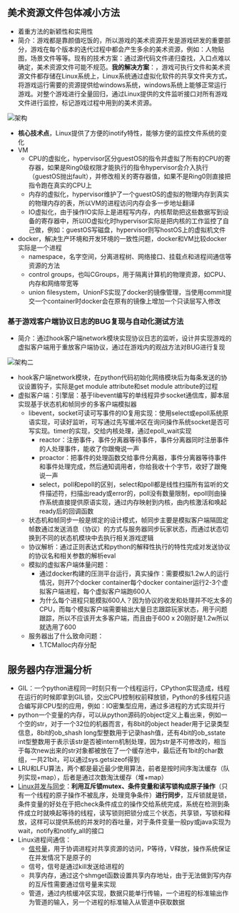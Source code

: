 

## 美术资源文件包体减小方法

- 着重方法的新颖性和实用性
- 简介：游戏都是靠颜值吃饭的，所以游戏的美术资源开发是游戏研发的重要部分，游戏在每个版本的迭代过程中都会产生多余的美术资源，例如：人物贴图，场景文件等等。现有的技术方案：通过源代码文件递归查找，入口点难以确定，美术资源文件可能不规范。**我的解决方案**：，游戏可执行文件和美术资源文件都存储在Linux系统上，Linux系统通过虚拟化软件的共享文件夹方式，将游戏运行需要的资源提供给windows系统，windows系统上能够正常运行游戏。对整个游戏进行全量回归，通过Linux提供的文件监听接口对所有游戏文件进行监控，标记游戏过程中用到的美术资源。

![架构](D:\MF\python_ws\algo\project\架构.png)

- **核心技术点**，Linux提供了方便的inotify特性，能够方便的监控文件系统的变化
- VM
  - CPU的虚拟化，hypervisor区分guestOS的指令并虚拟了所有的CPU的寄存器，如果是Ring0级权限才能执行的指令hypervisor会介入执行（guestOS抛出fault），并修改相关的寄存器值，如果不是Ring0则直接把指令跑在真实的CPU上
  - 内存的虚拟化，hypervisor维护了一个guestOS的虚拟的物理内存到真实的物理内存的表，所以VM的进程访问内存会多一步地址翻译
  - IO虚拟化，由于操作IO实际上是进程写内存，内核帮助把这些数据写到设备的寄存器中，所以IO虚拟化时hypervisor实际是把内核的工作监控了自己做，例如：guestOS写磁盘，hypervisor则写hostOS上的虚拟机文件
- docker，解决生产环境和开发环境的一致性问题，docker和VM比较docker实际是一个进程
  - namespace，名字空间，分离进程树、网络接口、挂载点和进程间通信等资源的方法
  - control groups，也叫CGroups，用于隔离计算机的物理资源，如CPU、内存和网络带宽等
  - union filesystem，UnionFS实现了docker的镜像管理，当使用commit提交一个container时docker会在原有的镜像上增加一个只读层写入修改

### 基于游戏客户端协议日志的BUG复现与自动化测试方法

- 简介：通过hook客户端network模块实现协议日志的监听，设计并实现游戏的虚拟客户端用于重放客户端协议，通过在游戏内的观战方法对BUG进行复现

![架构二](D:\MF\python_ws\algo\project\架构二.png)

- hook客户端network模块，在python代码初始化网络模块后为每条发送的协议设置钩子，实际是get module attribute和set module attribute的过程
- 虚拟客户端：引擎层：基于libevent编写的单线程异步socket通信库，脚本层实现基于状态机和帧同步的多客户端模拟器
  - libevent，socket可读可写事件的IO复用实现：使用select或epoll系统原语实现，可读好监听，可写通过先写缓冲区在询问操作系统socket是否可写实现。timer的实现，交给内核处理，通过epoll_wait实现
    - reactor：注册事件，事件分离器等待事件，事件分离器同时注册事件的人处理事件，能收了你跟俺说一声
    - proactor：把事件的处理函数交给事件分离器，事件分离器等待事件和事件处理完成，然后通知调用者，你给我收十个字节，收好了跟俺说一声
    - select，poll和epoll的区别，select和poll都是线性扫描所有监听的文件描述符，扫描出ready或error的，poll没有数量限制，epoll则由操作系统直接提供原语实现，通过内存映射到内核，由内核激活和唤起ready后的回调函数
  - 状态机和帧同步一般是绑定的设计模式，帧同步主要是模拟客户端隔固定帧数通过发送消息（协议）的方式与服务器同步玩家状态，而通过状态切换到不同的状态机模块中去执行相关游戏逻辑
  - 协议解析：通过正则表达式和python的解释性执行的特性完成对发送协议的协议名和相关参数的解析eval
  - 模拟的虚拟客户端体量问题：
    - 通过docker构建的压测平台运行，真实操作：需要模拟1.2w人的运行情况，则开7个docker container每个docker container运行2-3个虚拟客户端进程，每个虚拟客户端跑600人
    - 为什么每个进程只能模拟600人？因为协议的收发和处理并不吃太多的CPU，而每个模拟客户端需要输出大量日志跟踪玩家状态，用于问题跟踪，所以不应该开太多客户端，而且由于600 x 20刚好是1.2w所以就选用了600
  - 服务器出了什么致命问题：
    - 1.TCMalloc内存分配

## 服务器内存泄漏分析

- GIL：一个python进程同一时刻只有一个线程运行，CPython实现造成，线程在运行的时候即拿到GIL锁，交出CPU控制权前释放锁，Python的多线程只适合编写非CPU型的应用，例如：IO密集型应用，通过多进程的方式实现并行
- python一个变量的内存，可以从python源码的object定义上看出来，例如一个空的str，对于一个32位的机器而言，有8bit的object header用于记录类型信息，8bit的ob_shash long型整数用于记录hash值，还有4bit的ob_sstate int型整数用于表示该str是否被intern机制处理，因为str是不可修改的，相当于每次new出来的str对象都被放在了一个缓存池中，最后还有1bit的char数组，一共21bit，可以通过sys.getsizeof得到
- LRU和LFU算法，两个都是最近最少使用算法，前者是按时间序淘汰缓存（队列实现+map），后者是通过次数淘汰缓存（堆+map）
- [Linux并发与同步](http://www.cnblogs.com/vamei/archive/2012/10/09/2715393.html)：**利用互斥锁mutex、条件变量和读写锁构成原子操作**（只有一个线程的原子操作不被乱序，处理竞争条件）**进行同步**，互斥锁就是锁，条件变量的好处在于把check条件成立的操作交给系统完成，系统在检测到条件成立时就唤起等待的线程，读写锁则把锁分成三个状态，共享锁，写锁和释放，这样可以提供系统的并发时的吞吐量，对于条件变量一般py或java实现为wait，notify和notify_all的接口
- Linux进程间通信：
  - [信号量](https://blog.csdn.net/ljianhui/article/details/10243617)，用于协调进程对共享资源的访问，P等待，V释放，操作系统保证在并发情况下是原子的
  - 信号，信号是通过kill发送给进程的
  - 共享内存，通过这个shmget函数设置共享内存地址，由于无法做到写内存的互斥性需要通过信号量来实现
  - 管道，通过内核缓冲区实现，数据只能单行传输，一个进程的标准输出作为管道的输入，另一个进程的标准输入从管道中获取数据